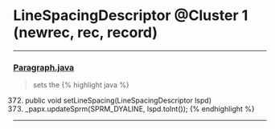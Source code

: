 # LineSpacingDescriptor @Cluster 1 (newrec, rec, record)

***

### [Paragraph.java](https://searchcode.com/codesearch/view/97384407/)
> sets the 
{% highlight java %}
372. public void setLineSpacing(LineSpacingDescriptor lspd)
375.   _papx.updateSprm(SPRM_DYALINE, lspd.toInt());
{% endhighlight %}

***

